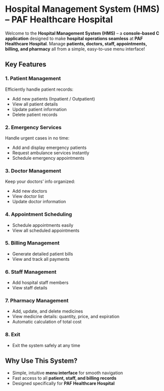 # Hospital Management System (HMS) – PAF Healthcare Hospital

Welcome to the **Hospital Management System (HMS)** – a **console-based C application** designed to make **hospital operations seamless** at **PAF Healthcare Hospital**. Manage **patients, doctors, staff, appointments, billing, and pharmacy** all from a simple, easy-to-use menu interface!  



##  Key Features

###  **1. Patient Management**
Efficiently handle patient records:  
- Add new patients (Inpatient / Outpatient)  
-  View all patient details  
-  Update patient information  
-  Delete patient records  

###  **2. Emergency Services**
Handle urgent cases in no time:  
-  Add and display emergency patients  
-  Request ambulance services instantly  
-  Schedule emergency appointments  

###  **3. Doctor Management**
Keep your doctors’ info organized:  
-  Add new doctors  
-  View doctor list  
-  Update doctor information  

###  **4. Appointment Scheduling**
-  Schedule appointments easily  
-  View all scheduled appointments  

###  **5. Billing Management**
-  Generate detailed patient bills  
-  View and track all payments  

###  **6. Staff Management**
-  Add hospital staff members  
-  View staff details  

###  **7. Pharmacy Management**
-  Add, update, and delete medicines  
-  View medicine details: quantity, price, and expiration  
-  Automatic calculation of total cost  

###  **8. Exit**
- Exit the system safely at any time  

##  Why Use This System?
- Simple, intuitive **menu interface** for smooth navigation  
- Fast access to all **patient, staff, and billing records**  
- Designed specifically for **PAF Healthcare Hospital**  







